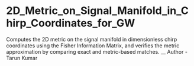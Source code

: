 # 2D_Metric_on_Signal_Manifold_in_Chirp_Coordinates_for_GW
Computes the 2D metric on the signal manifold in dimensionless chirp coordinates using the Fisher Information Matrix, and verifies the metric approximation by comparing exact and metric-based matches.
__
Author - Tarun Kumar
